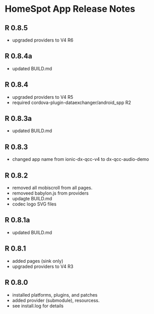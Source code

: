 # HomeSpot App Release Notes

## R 0.8.5
* upgraded providers to V4 R6

## R 0.8.4a
* updated BUILD.md

## R 0.8.4
* upgraded providers to V4 R5
* required cordova-plugin-dataexchanger/android_spp R2

## R 0.8.3a
* updated BUILD.md

## R 0.8.3
* changed app name from ionic-dx-qcc-v4 to dx-qcc-audio-demo

## R 0.8.2
* removed all mobiscroll from all pages.
* removeed babylon.js from providers
* updagte BUILD.md
* codec logo SVG files

## R 0.8.1a
* updated BUILD.md

## R 0.8.1
* added pages (sink only)
* upgraded providers to V4 R3

## R 0.8.0
* installed platforms, plugins, and patches
* added provider (submodule), resourcess.
* see install.log for details

